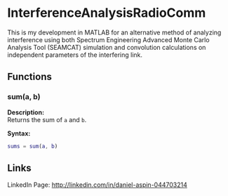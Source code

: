 # InterferenceAnalysisRadioComm
This is my development in MATLAB for an alternative method of analyzing interference using both Spectrum Engineering Advanced Monte Carlo Analysis Tool (SEAMCAT) simulation and convolution calculations on independent parameters of the interfering link.


## Functions

### sum(a, b)

**Description:**  
Returns the sum of `a` and `b`.

**Syntax:**
```matlab
sums = sum(a, b)
```


## Links
LinkedIn Page: http://linkedin.com/in/daniel-aspin-044703214


